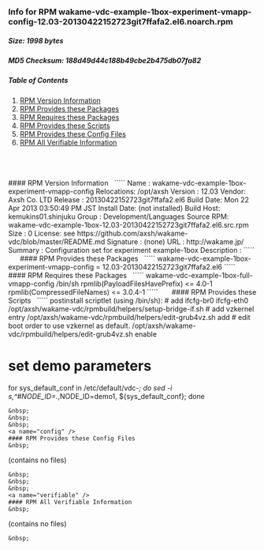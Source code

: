 ### Info for RPM wakame-vdc-example-1box-experiment-vmapp-config-12.03-20130422152723git7ffafa2.el6.noarch.rpm  
##### Size: 1998 bytes  
##### MD5 Checksum: 188d49d44c188b49cbe2b475db07fa82  
##### Table of Contents  
1. [RPM Version Information](#version)  
2. [RPM Provides these Packages ](#provides)  
3. [RPM Requires these Packages](#requires)  
4. [RPM Provides these Scripts](#scripts)  
5. [RPM Provides these Config Files](#config)  
6. [RPM All Verifiable Information](#verifiable)  
&nbsp;  
&nbsp;  
&nbsp;  
<a name="version" />
#### RPM Version Information  
&nbsp;  
`````  
Name        : wakame-vdc-example-1box-experiment-vmapp-config  Relocations: /opt/axsh 
Version     : 12.03                             Vendor: Axsh Co. LTD <dev@axsh.net>
Release     : 20130422152723git7ffafa2.el6   Build Date: Mon 22 Apr 2013 03:50:49 PM JST
Install Date: (not installed)               Build Host: kemukins01.shinjuku
Group       : Development/Languages         Source RPM: wakame-vdc-example-1box-12.03-20130422152723git7ffafa2.el6.src.rpm
Size        : 0                                License: see https://github.com/axsh/wakame-vdc/blob/master/README.md
Signature   : (none)
URL         : http://wakame.jp/
Summary     : Configuration set for experiment example-1box
Description :
<insert long description, indented with spaces>
`````  
&nbsp;  
&nbsp;  
&nbsp;  
<a name="provides" />
#### RPM Provides these Packages  
&nbsp;  
`````  
wakame-vdc-example-1box-experiment-vmapp-config = 12.03-20130422152723git7ffafa2.el6
`````  
&nbsp;  
&nbsp;  
&nbsp;  
<a name="requires" />
#### RPM Requires these Packages  
&nbsp;  
`````  
wakame-vdc-example-1box-full-vmapp-config  
/bin/sh  
rpmlib(PayloadFilesHavePrefix) <= 4.0-1
rpmlib(CompressedFileNames) <= 3.0.4-1
`````  
&nbsp;  
&nbsp;  
&nbsp;  
<a name="scripts" />
#### RPM Provides these Scripts  
&nbsp;  
`````  
postinstall scriptlet (using /bin/sh):
# add ifcfg-br0 ifcfg-eth0
/opt/axsh/wakame-vdc/rpmbuild/helpers/setup-bridge-if.sh
# add vzkernel entry
/opt/axsh/wakame-vdc/rpmbuild/helpers/edit-grub4vz.sh add
# edit boot order to use vzkernel as default.
/opt/axsh/wakame-vdc/rpmbuild/helpers/edit-grub4vz.sh enable

# set demo parameters
for sys_default_conf in /etc/default/vdc-*; do sed -i s,^#NODE_ID=.*,NODE_ID=demo1, ${sys_default_conf}; done
`````  
&nbsp;  
&nbsp;  
&nbsp;  
<a name="config" />
#### RPM Provides these Config Files  
&nbsp;  
`````  
(contains no files)
`````  
&nbsp;  
&nbsp;  
&nbsp;  
<a name="verifiable" />
#### RPM All Verifiable Information  
&nbsp;  
`````  
(contains no files)
`````  
&nbsp;  

